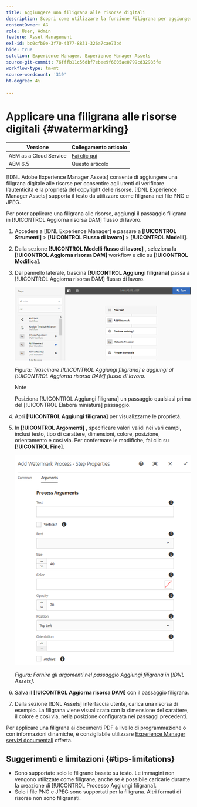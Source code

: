 ```yaml
---
title: Aggiungere una filigrana alle risorse digitali
description: Scopri come utilizzare la funzione Filigrana per aggiungere una filigrana digitale alle risorse.
contentOwner: AG
role: User, Admin
feature: Asset Management
exl-id: bc0cfb0e-3f70-4377-8831-326a7cae73bd
hide: true
solution: Experience Manager, Experience Manager Assets
source-git-commit: 76fffb11c56dbf7ebee9f6805ae0799cd32985fe
workflow-type: tm+mt
source-wordcount: '319'
ht-degree: 4%

---
```


# Applicare una filigrana alle risorse digitali {#watermarking}

| Versione | Collegamento articolo |
| -------- | ---------------------------- |
| AEM as a Cloud Service | [Fai clic qui](https://experienceleague.adobe.com/docs/experience-manager-cloud-service/content/assets/manage/watermark-assets.html?lang=en) |
| AEM 6.5 | Questo articolo |

[!DNL Adobe Experience Manager Assets] consente di aggiungere una filigrana digitale alle risorse per consentire agli utenti di verificare l’autenticità e la proprietà del copyright delle risorse. [!DNL Experience Manager Assets] supporta il testo da utilizzare come filigrana nei file PNG e JPEG.

Per poter applicare una filigrana alle risorse, aggiungi il passaggio filigrana in [!UICONTROL Aggiorna risorsa DAM] flusso di lavoro.

1. Accedere a [!DNL Experience Manager] e passare a **[!UICONTROL Strumenti]** > **[!UICONTROL Flusso di lavoro]** > **[!UICONTROL Modelli]**.
1. Dalla sezione **[!UICONTROL Modelli flusso di lavoro]** , seleziona la **[!UICONTROL Aggiorna risorsa DAM]** workflow e clic su **[!UICONTROL Modifica]**.

1. Dal pannello laterale, trascina **[!UICONTROL Aggiungi filigrana]** passa a [!UICONTROL Aggiorna risorsa DAM] flusso di lavoro.

   ![Trascina [!UICONTROL Aggiungi filigrana] e aggiungi al [!UICONTROL Aggiorna risorsa DAM] workflow](assets/add_watermark_step_aem_assets.png)

   *Figura: Trascinare [!UICONTROL Aggiungi filigrana] e aggiungi al [!UICONTROL Aggiorna risorsa DAM] flusso di lavoro.*

   >[!NOTE]
   >
   >Posiziona [!UICONTROL Aggiungi filigrana] un passaggio qualsiasi prima del [!UICONTROL Elabora miniatura] passaggio.

1. Apri **[!UICONTROL Aggiungi filigrana]** per visualizzarne le proprietà.
1. In **[!UICONTROL Argomenti]** , specificare valori validi nei vari campi, inclusi testo, tipo di carattere, dimensioni, colore, posizione, orientamento e così via. Per confermare le modifiche, fai clic su **[!UICONTROL Fine]**.

   ![Fornisci gli argomenti nel passaggio Aggiungi filigrana in [!DNL Assets]](assets/arguments_add_watermark_aem_assets.png)

   *Figura: Fornire gli argomenti nel passaggio Aggiungi filigrana in [!DNL Assets].*

1. Salva il **[!UICONTROL Aggiorna risorsa DAM]** con il passaggio filigrana.
1. Dalla sezione [!DNL Assets] interfaccia utente, carica una risorsa di esempio. La filigrana viene visualizzata con la dimensione del carattere, il colore e così via, nella posizione configurata nei passaggi precedenti.

Per applicare una filigrana ai documenti PDF a livello di programmazione o con informazioni dinamiche, è consigliabile utilizzare [Experience Manager servizi documentali](/help/forms/using/overview-aem-document-services.md) offerta.

## Suggerimenti e limitazioni {#tips-limitations}

* Sono supportate solo le filigrane basate su testo. Le immagini non vengono utilizzate come filigrane, anche se è possibile caricarle durante la creazione di [!UICONTROL Processo Aggiungi filigrana].
* Solo i file PNG e JPEG sono supportati per la filigrana. Altri formati di risorse non sono filigranati.
